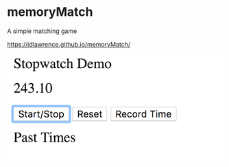# memoryMatch
A simple matching game

https://jdlawrence.github.io/memoryMatch/

![Alt text](Stopwatch_by_Smooth.png?raw=true "Stopwatch Image")
